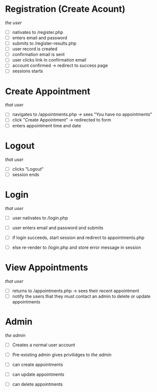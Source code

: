 # Registration (Create Acount)

_the user_

- [ ] nativates to /register.php
- [ ] enters email and password
- [ ] submits to /register-results.php
- [ ] user record is created
- [ ] confirmation email is sent
- [ ] user clicks link in confirmation email
- [ ] account confirmed -> redirect to success page
- [ ] sessions starts

# Create Appointment

_that user_

- [ ] navigates to /appointments.php -> sees "You have no appointments"
- [ ] click "Create Appointment" -> redirected to form
- [ ] enters appointment time and date

# Logout

_that user_

- [ ] clicks "Logout"
- [ ] session ends

# Login

_that user_
- [ ] user nativates to /login.php
- [ ] user enters email and password and submits
- [ ] if login succeeds, start session and redirect to appointments.php
- [ ] else re-render to /login.php and store error message in session 


# View Appointments

_that user_
- [ ] returns to /appointments.php -> sees their recent appointment
- [ ] notify the users that they must contact an admin to delete or update appointments

# Admin
_the admin_
- [ ] Creates a normal user account
- [ ] Pre-existing admin gives privilidges to _the admin_
- [ ] can create appointments
- [ ] can update appointments
- [ ] can delete appointments

